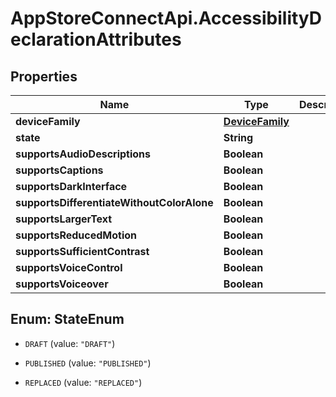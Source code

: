 # AppStoreConnectApi.AccessibilityDeclarationAttributes

## Properties

Name | Type | Description | Notes
------------ | ------------- | ------------- | -------------
**deviceFamily** | [**DeviceFamily**](DeviceFamily.md) |  | [optional] 
**state** | **String** |  | [optional] 
**supportsAudioDescriptions** | **Boolean** |  | [optional] 
**supportsCaptions** | **Boolean** |  | [optional] 
**supportsDarkInterface** | **Boolean** |  | [optional] 
**supportsDifferentiateWithoutColorAlone** | **Boolean** |  | [optional] 
**supportsLargerText** | **Boolean** |  | [optional] 
**supportsReducedMotion** | **Boolean** |  | [optional] 
**supportsSufficientContrast** | **Boolean** |  | [optional] 
**supportsVoiceControl** | **Boolean** |  | [optional] 
**supportsVoiceover** | **Boolean** |  | [optional] 



## Enum: StateEnum


* `DRAFT` (value: `"DRAFT"`)

* `PUBLISHED` (value: `"PUBLISHED"`)

* `REPLACED` (value: `"REPLACED"`)




